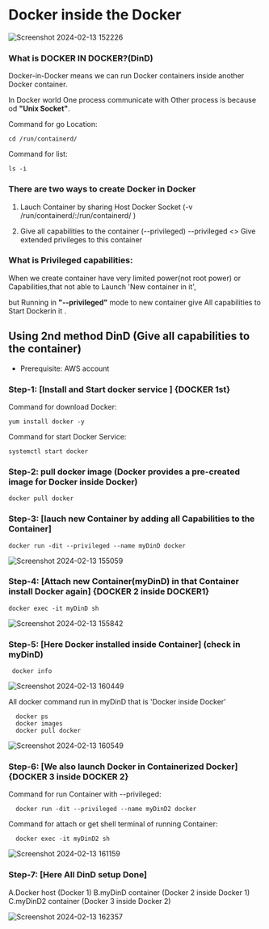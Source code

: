 # Docker inside the Docker

![Screenshot 2024-02-13 152226](https://github.com/Pratikshinde55/Docker-in-Docker/assets/145910708/ec612dc0-eeb1-4933-bf73-cb839fab7d49)

### What is DOCKER IN DOCKER?(DinD)
 
Docker-in-Docker means we can run Docker containers inside another Docker container.

In Docker world One process communicate with Other process is because od **"Unix Socket"**.

Command for go Location:

    cd /run/containerd/
    
Command for list:    
     
    ls -i
    
### There are two ways to create Docker in Docker     
 1. Lauch Container by sharing Host Docker Socket
           (-v /run/containerd/:/run/containerd/ )
        
         
 2. Give all capabilities to the container (--privileged)
                 --privileged  <> Give extended privileges to this container

### What is Privileged capabilities:
When we create container have very limited power(not root power) or Capabilities,that not able to Launch 'New container in it',
  
but Running in **"--privileged"** mode to new container give All capabilities to Start Dockerin it .


## Using 2nd method DinD (Give all capabilities to the container)
           
- Prerequisite: AWS account
 
### Step-1: [Install and Start docker service ]  {DOCKER 1st}
Command for download Docker:

    yum install docker -y

Command for start Docker Service:

    systemctl start docker

### Step-2: pull docker image (Docker provides a pre-created image for Docker inside Docker)
       
    docker pull docker

### Step-3: [lauch new Container by adding all Capabilities to the Container]
       
    docker run -dit --privileged --name myDinD docker
        
![Screenshot 2024-02-13 155059](https://github.com/Pratikshinde55/Docker-in-Docker/assets/145910708/f3fd7600-aa03-4830-8380-dc48c2c91dfc)

### Step-4: [Attach new Container(myDinD) in that Container install Docker again] {DOCKER 2 inside DOCKER1}
    
    docker exec -it myDinD sh

![Screenshot 2024-02-13 155842](https://github.com/Pratikshinde55/Docker-in-Docker/assets/145910708/6a0d7150-cb53-47a2-974a-5189da2b77e2)

### Step-5: [Here Docker installed inside Container] (check in myDinD)
       
     docker info

![Screenshot 2024-02-13 160449](https://github.com/Pratikshinde55/Docker-in-Docker/assets/145910708/6df91207-4833-4ad1-9e08-32f5c895616d)

All docker command run in myDinD that is 'Docker inside Docker'
     
      docker ps
      docker images
      docker pull docker

![Screenshot 2024-02-13 160549](https://github.com/Pratikshinde55/Docker-in-Docker/assets/145910708/de5d86f7-d97a-4682-b0a3-012eedacb2b2)

### Step-6: [We also launch Docker in Containerized Docker] {DOCKER 3 inside DOCKER 2}
Command for run Container with --privileged:

      docker run -dit --privileged --name myDinD2 docker

Command for attach or get shell terminal of running Container:

      docker exec -it myDinD2 sh

![Screenshot 2024-02-13 161159](https://github.com/Pratikshinde55/Docker-in-Docker/assets/145910708/03ded95f-78d3-4178-a174-2146ab465d75)

### Step-7: [Here All DinD setup Done]
  A.Docker host  (Docker 1)
  B.myDinD container (Docker 2 inside Docker 1)
  C.myDinD2 container (Docker 3 inside Docker 2)

  ![Screenshot 2024-02-13 162357](https://github.com/Pratikshinde55/Docker-in-Docker/assets/145910708/c0dfea90-e5a4-4bf7-aae4-a974d1a839e1)

